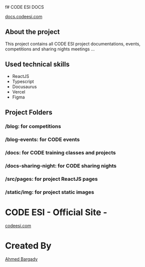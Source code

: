 f# CODE ESI DOCS

[docs.codeesi.com](https://docs.codeesi.com)

## About the project

This project contains all CODE ESI project documentations, events, competitions and sharing nights meetings ...

## Used technical skills

- ReactJS
- Typescript
- Docusaurus
- Vercel
- Figma

## Project Folders

### **/blog:** for competitions

### **/blog-events:** for CODE events

### **/docs:** for CODE training classes and projects

### **/docs-sharing-night:** for CODE sharing nights

### **/src/pages:** for project ReactJS pages

### **/static/img:** for project static images

# CODE ESI - Official Site -

[codeesi.com](https://codeesi.com)

# Created By

[Ahmed Bargady](https://ahmedbargdy.me)
